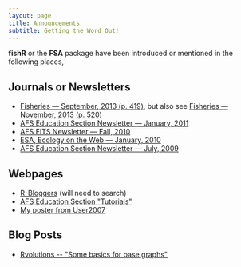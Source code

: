 ```yaml
---
layout: page
title: Announcements
subtitle: Getting the Word Out!
---
```


**fishR** or the **FSA** package have been introduced or mentioned in the following places,

## Journals or Newsletters
* [Fisheries — September, 2013 (p. 419)](FSA_Fisheries_Sep13.pdf), but also see [Fisheries — November, 2013 (p. 520)](Fisheries_Nov13.PNG)
* [AFS Education Section Newsletter — January, 2011](MR_edsecnews_v32_1.pdf)
* [AFS FITS Newsletter — Fall, 2010](fishR_AFSFits_Fall2010.pdf)
* [ESA, Ecology on the Web — January, 2010](fishR_ESABulletin_2010.pdf)
* [AFS Education Section Newsletter — July, 2009](fishR_EdSect_2009.pdf)

## Webpages
* [R-Bloggers](http://www.r-bloggers.com/) (will need to search)
* [AFS Education Section "Tutorials"](http://www.fisheriessociety.org/education/tutorials.htm)
* [My poster from User2007](http://user2007.org/program/posters/ogle.pdf)

## Blog Posts
* [Rvolutions -- "Some basics for base graphs"](http://blog.revolutionanalytics.com/2015/01/some-basics-for-base-graphics.html)
